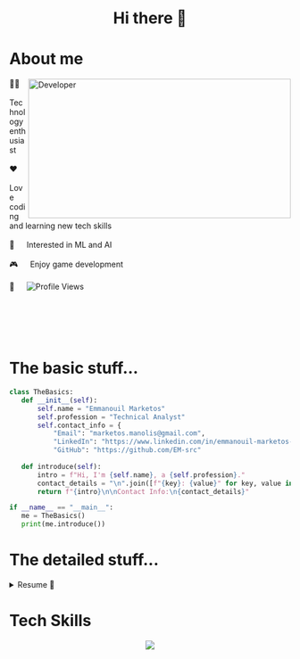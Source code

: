 <h1 align='center'>
  Hi there 👋
</h1>

<h1 align='left'>
 About me 
</h1>

<p>
  <img src="https://media.giphy.com/media/dWesBcTLavkZuG35MI/giphy.gif" align="right" width="470" height="250" alt="Developer"/>
  👨‍💻 &emsp; Technology enthusiast <br/><br/>
  ♥️ &emsp; Love coding and learning new tech skills <br/><br/>
  🤖 &emsp; Interested in ML and AI <br/><br/>
  🎮 &emsp; Enjoy game development <br/><br/>
  👀 &emsp; <img src="https://komarev.com/ghpvc/?username=EM-src&color=green" alt="Profile Views"/> <br/><br/>
</p>

<br/>
<br/>
<br/>

<h1 align='left'>
  The basic stuff...
</h1>

 ```python
class TheBasics:
    def __init__(self):
        self.name = "Emmanouil Marketos"
        self.profession = "Technical Analyst"
        self.contact_info = {
            "Email": "marketos.manolis@gmail.com",
            "LinkedIn": "https://www.linkedin.com/in/emmanouil-marketos-37056587/",
            "GitHub": "https://github.com/EM-src"
    
    def introduce(self):
        intro = f"Hi, I'm {self.name}, a {self.profession}."
        contact_details = "\n".join([f"{key}: {value}" for key, value in self.contact_info.items()])
        return f"{intro}\n\nContact Info:\n{contact_details}"

if __name__ == "__main__":
    me = TheBasics()
    print(me.introduce())
```

<h1 align='left'>
  The detailed stuff...
</h1>

<details>
  <summary>Resume 🧾</summary>

  ## Education
  #### 📆 01/2022 - 04/2024
  #### 📖 <ins>MSc in Computer Science with AI (1:1) @ Northumbria University</ins>
  __Modules:__ Object Oriented Programming, Data Modelling and Analytics, Secure Web Development, AI Studio, Intelligent User Interfaces, AI and Digital Technology <br>
  __Dissertation topic:__ “Automated Game Testing using Reinforcement Learning: A study on leveragingDeep Q Learning for efficient quality assurance in game development.”

  #### 📆 09/2014 - 09/2015
  #### 📖 <ins>MSc in Finance (2:1) @ Herriot-Watt University</ins>
  __Modules:__ Corporate Finance, Financial Analysis, Corporate Governance, Capital Markets, FinancialDerivatives, Comparative Financial Reporting, Research in Finance, Research Methods <br>
  __Dissertation topic:__ “Determinants of Executive Compensation and Firm Performance in the UK Oil andGas Industry.”

  #### 📆 10/2006 - 09/2012
  #### 📖 <ins>BSc in Mathematics (2:1) @ University of Athens</ins>
  __Modules:__ Calculus, Linear Algebra, Probabilities, Statistics, Real Analysis, Complex Analysis, Computer Science (Java), Differential Equations, Stochastic Processes Analytic Geometry, Differential Geometry of Curves and Surfaces, Political Economy, Operations Research and Optimization

  ## Experience
  #### 📆 12/2019 - Present
  #### 👨‍💻 <ins>Calypso Technical Analyst @ Erste Digital</ins>

  #### 📆 08/2016 - 11/2019
  #### 👨‍💻 <ins>Calypso technical Analyst @ Swedbank</ins>

  #### 📆 01/2016 - 06/2016
  #### 👨‍💻 <ins>Data Analyst @ Ulster Bank</ins>

  #### 📆 07/2015 - 12/2015
  #### 👨‍💻 <ins>Data Analyst @ RBS</ins>
  
</details>

<h1 align='left'>
  Tech Skills
</h1>

<p align="center">
  <a href="https://skillicons.dev">
    <img src="https://skillicons.dev/icons?i=python,sklearn,pytorch,php,html,css,mysql,lua,git,vscode,figma&perline=4" />
  </a>
</p>

<!-- 
<h1 align='left'>
  Happy Coding!
</h1>
<p align="center">
  <img src="https://media.giphy.com/media/dWesBcTLavkZuG35MI/giphy.gif" width="600" height="400" alt="Developer"/>
</p> 
![Profile Views](https://komarev.com/ghpvc/?username=EM-src&color=green)-->
 
